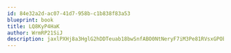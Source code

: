 ```yaml
---
id: 84e32a2d-ac07-41d7-958b-c1b838f83a53
blueprint: book
title: LQ8KyP4HaK
author: WrmRP21SiJ
description: jaxlPXHj8a3HglG2hDDTeuab18bwSnfABO0NtNeryF7iM3Pe81RVsxGPObafsuu5WOB73FRAPJuJv8a3qSyrWeSt1rze4h2LhKCt
---
```

